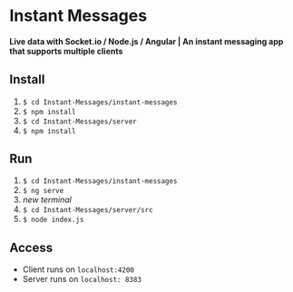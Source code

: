 # Instant Messages
#### Live data with Socket.io / Node.js / Angular | An instant messaging app that supports multiple clients

## Install
1. `$ cd Instant-Messages/instant-messages`
2. `$ npm install`
3. `$ cd Instant-Messages/server`
4. `$ npm install`

## Run
1. `$ cd Instant-Messages/instant-messages`
2. `$ ng serve`
3. *new terminal*
4. `$ cd Instant-Messages/server/src`
5. `$ node index.js`

## Access
   + Client runs on `localhost:4200`
   + Server runs on `localhost: 8383`
